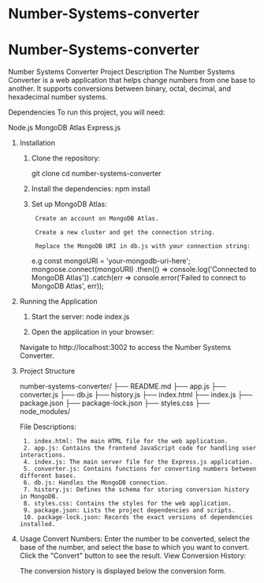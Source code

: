 # Number-Systems-converter
# Number-Systems-converter

Number Systems Converter
Project Description
The Number Systems Converter is a web application that helps change numbers from one base to another. It supports conversions between binary, octal, decimal, and hexadecimal number systems.

Dependencies
To run this project, you will need:

Node.js
MongoDB Atlas
Express.js

1. Installation

    1. Clone the repository:

        git clone <repository-url>
        cd number-systems-converter


    2. Install the dependencies:
        npm install

    3. Set up MongoDB Atlas:

            Create an account on MongoDB Atlas.

            Create a new cluster and get the connection string.

            Replace the MongoDB URI in db.js with your connection string:

        e.g
        const mongoURI = 'your-mongodb-uri-here';
        mongoose.connect(mongoURI)
            .then(() => console.log('Connected to MongoDB Atlas'))
            .catch(err => console.error('Failed to connect to MongoDB Atlas', err));

2. Running the Application

    1. Start the server:
    node index.js

    2. Open the application in your browser:

    Navigate to http://localhost:3002 to access the Number Systems Converter.

3. Project Structure

    number-systems-converter/
    ├── README.md
    ├── app.js
    ├── converter.js
    ├── db.js
    ├── history.js
    ├── index.html
    ├── index.js
    ├── package.json
    ├── package-lock.json
    ├── styles.css
    ├── node_modules/

    File Descriptions:

        1. index.html: The main HTML file for the web application.
        2. app.js: Contains the frontend JavaScript code for handling user interactions.
        4. index.js: The main server file for the Express.js application.
        5. converter.js: Contains functions for converting numbers between different bases.
        6. db.js: Handles the MongoDB connection.
        7. history.js: Defines the schema for storing conversion history in MongoDB.
        8. styles.css: Contains the styles for the web application.
        9. package.json: Lists the project dependencies and scripts.
        10. package-lock.json: Records the exact versions of dependencies installed.

4. Usage
    Convert Numbers:
    Enter the number to be converted, select the base of the number, and select the base to which you want to convert.
    Click the "Convert" button to see the result.
    View Conversion History:

    The conversion history is displayed below the conversion form.
